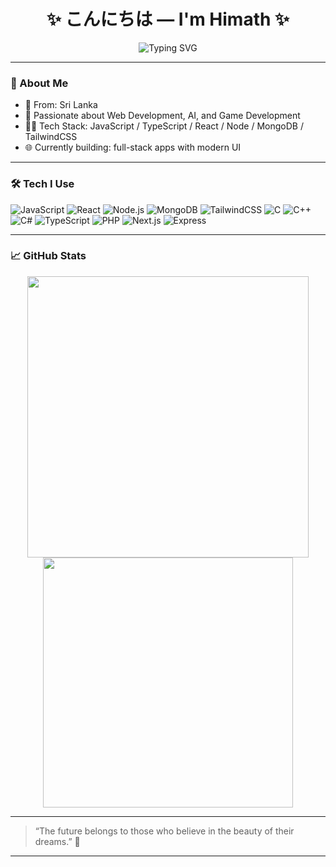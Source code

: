 <h1 align="center">✨ こんにちは — I'm Himath ✨</h1>
<p align="center">
  <img src="https://readme-typing-svg.herokuapp.com?font=Fira+Code&size=24&duration=3000&pause=1000&color=E66481&center=true&vCenter=true&width=435&lines=Welcome;%E2%9D%A4+Code+%E2%9D%A4" alt="Typing SVG" />
</p>


---

### 🌸 About Me

- 🎌 From: Sri Lanka
- 🧠 Passionate about Web Development, AI, and Game Development
- 🧑‍💻 Tech Stack: JavaScript / TypeScript / React / Node / MongoDB / TailwindCSS
- 🌐 Currently building: full-stack apps with modern UI

---

### 🛠️ Tech I Use

![JavaScript](https://img.shields.io/badge/-JavaScript-F7DF1E?style=flat-square&logo=javascript&logoColor=000)
![React](https://img.shields.io/badge/-React-61DAFB?style=flat-square&logo=react&logoColor=000)
![Node.js](https://img.shields.io/badge/-Node.js-339933?style=flat-square&logo=node.js&logoColor=fff)
![MongoDB](https://img.shields.io/badge/-MongoDB-47A248?style=flat-square&logo=mongodb&logoColor=fff)
![TailwindCSS](https://img.shields.io/badge/-Tailwind-38B2AC?style=flat-square&logo=tailwind-css&logoColor=fff)
![C](https://img.shields.io/badge/-C-A8B9CC?style=flat-square&logo=c&logoColor=000)
![C++](https://img.shields.io/badge/-C++-00599C?style=flat-square&logo=c%2B%2B&logoColor=fff)
![C#](https://img.shields.io/badge/-CSharp-239120?style=flat-square&logo=c-sharp&logoColor=fff)
![TypeScript](https://img.shields.io/badge/-TypeScript-3178C6?style=flat-square&logo=typescript&logoColor=fff)
![PHP](https://img.shields.io/badge/-PHP-777BB4?style=flat-square&logo=php&logoColor=fff)
![Next.js](https://img.shields.io/badge/-Next.js-000000?style=flat-square&logo=next.js&logoColor=fff)
![Express](https://img.shields.io/badge/-Express-000000?style=flat-square&logo=express&logoColor=fff)


---

### 📈 GitHub Stats

<p align="center">
  <img src="https://github-readme-stats.vercel.app/api?username=himathace&show_icons=true&theme=tokyonight" width="450"/>
  <img src="https://github-readme-streak-stats.herokuapp.com/?user=himathace&theme=tokyonight" width="400"/>
</p>

---

> “The future belongs to those who believe in the beauty of their dreams.”  🌌

---



